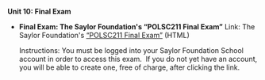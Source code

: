 **Unit 10: Final Exam** <span id="10"></span> 
-   **Final Exam: The Saylor Foundation's “POLSC211 Final Exam”**
    Link: The Saylor Foundation's [“POLSC211 Final
    Exam”](https://cas.saylor.org/login?service=http%3A%2F%2Fschool.saylor.org%2Flogin%2Findex.php) (HTML)  
      
     Instructions: You must be logged into your Saylor Foundation School
    account in order to access this exam.  If you do not yet have an
    account, you will be able to create one, free of charge, after
    clicking the link.  
      


